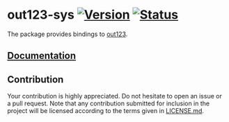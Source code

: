 # out123-sys [![Version][version-img]][version-url] [![Status][status-img]][status-url]

The package provides bindings to [out123][1].

## [Documentation][documentation]

## Contribution

Your contribution is highly appreciated. Do not hesitate to open an issue or a
pull request. Note that any contribution submitted for inclusion in the project
will be licensed according to the terms given in [LICENSE.md](LICENSE.md).

[1]: https://www.mpg123.de/

[documentation]: https://docs.rs/out123-sys
[status-img]: https://travis-ci.org/stainless-steel/out123-sys.svg?branch=master
[status-url]: https://travis-ci.org/stainless-steel/out123-sys
[version-img]: https://img.shields.io/crates/v/out123-sys.svg
[version-url]: https://crates.io/crates/out123-sys

